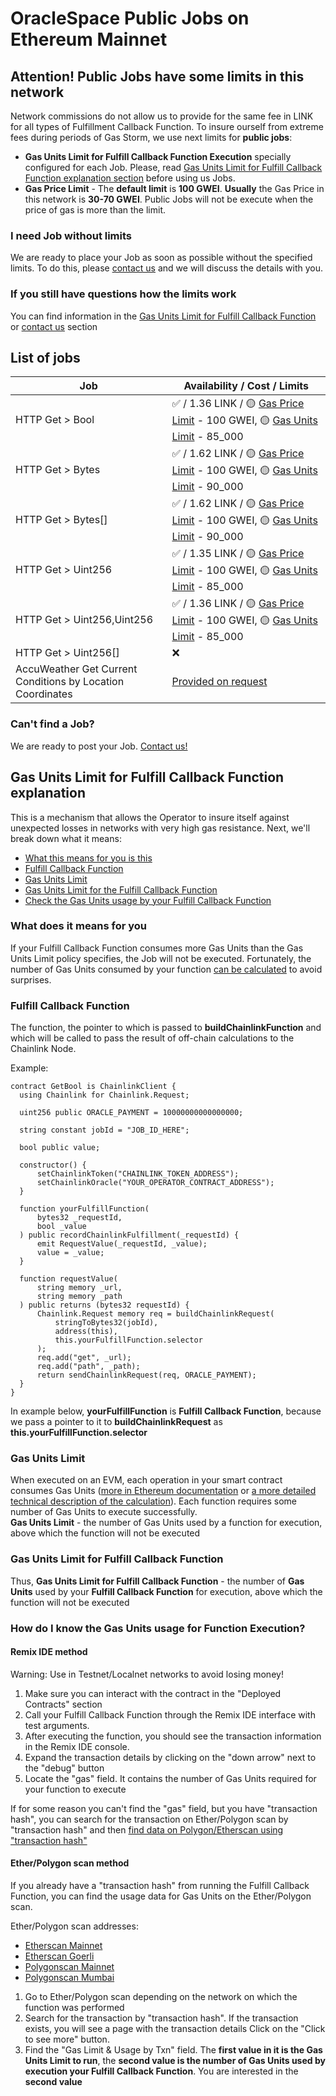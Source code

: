 # OracleSpace Public Jobs on Ethereum Mainnet

## Attention! Public Jobs have some limits in this network

Network commissions do not allow us to provide for the same fee in LINK for all types of Fulfillment Callback Function. To insure ourself from extreme fees during periods of Gas Storm, we use next limits for **public jobs**:

- **Gas Units Limit for Fulfill Callback Function Execution** specially configured for each Job. Please, read [Gas Units Limit for Fulfill Callback Function explanation section](#gas-units-limit-for-fulfill-callback-function-explanation) before using us Jobs.
- **Gas Price Limit** - The **default limit** is **100 GWEI**. **Usually** the Gas Price in this network is **30-70 GWEI**. Public Jobs will not be execute when the price of gas is more than the limit.

### I need Job without limits

We are ready to place your Job as soon as possible without the specified limits. To do this, please [contact us](https://github.com/oraclespace/chainlink-node-public-jobs#contact-us) and we will discuss the details with you.

### If you still have questions how the limits work

You can find information in the [Gas Units Limit for Fulfill Callback Function](#gas-units-limit-for-fulfill-callback-function-explanation) or [contact us](https://github.com/oraclespace/chainlink-node-public-jobs#contact-us) section

## List of jobs

| Job                                                        | Availability / Cost / Limits                                                                                                                                                                      |
| ---------------------------------------------------------- | ------------------------------------------------------------------------------------------------------------------------------------------------------------------------------------------------- |
| HTTP Get > Bool                                            | ✅ / 1.36 LINK / 🟡 [Gas Price Limit](#attention-public-jobs-have-some-limits-in-this-network) - 100 GWEI, 🟡 [Gas Units Limit](#attention-public-jobs-have-some-limits-in-this-network) - 85_000 |
| HTTP Get > Bytes                                           | ✅ / 1.62 LINK / 🟡 [Gas Price Limit](#attention-public-jobs-have-some-limits-in-this-network) - 100 GWEI, 🟡 [Gas Units Limit](#attention-public-jobs-have-some-limits-in-this-network) - 90_000 |
| HTTP Get > Bytes[]                                         | ✅ / 1.62 LINK / 🟡 [Gas Price Limit](#attention-public-jobs-have-some-limits-in-this-network) - 100 GWEI, 🟡 [Gas Units Limit](#attention-public-jobs-have-some-limits-in-this-network) - 90_000 |
| HTTP Get > Uint256                                         | ✅ / 1.35 LINK / 🟡 [Gas Price Limit](#attention-public-jobs-have-some-limits-in-this-network) - 100 GWEI, 🟡 [Gas Units Limit](#attention-public-jobs-have-some-limits-in-this-network) - 85_000 |
| HTTP Get > Uint256,Uint256                                 | ✅ / 1.36 LINK / 🟡 [Gas Price Limit](#attention-public-jobs-have-some-limits-in-this-network) - 100 GWEI, 🟡 [Gas Units Limit](#attention-public-jobs-have-some-limits-in-this-network) - 85_000 |
| HTTP Get > Uint256[]                                       | ❌                                                                                                                                                                                                |
| AccuWeather Get Current Conditions by Location Coordinates | [Provided on request](https://github.com/oraclespace/chainlink-node-public-jobs#contact-us)                                                                                                       |

### Can't find a Job?

We are ready to post your Job. [Contact us!](https://github.com/oraclespace/chainlink-node-public-jobs#contact-us)

## Gas Units Limit for Fulfill Callback Function explanation

This is a mechanism that allows the Operator to insure itself against unexpected losses in networks with very high gas resistance. Next, we'll break down what it means:

- [What this means for you is this](#what-this-means-for-you-is-this)
- [Fulfill Callback Function](#fulfill-callback-function)
- [Gas Units Limit](#gas-units-limit)
- [Gas Units Limit for the Fulfill Callback Function](#gas-units-limit-for-fulfill-callback-function)
- [Check the Gas Units usage by your Fulfill Callback Function](#how-do-i-know-the-gas-units-usage-for-function-execution)

### What does it means for you

If your Fulfill Callback Function consumes more Gas Units than the Gas Units Limit policy specifies, the Job will not be executed. Fortunately, the number of Gas Units consumed by your function [can be calculated](#how-do-i-know-the-gas-units-usage-for-function-execution) to avoid surprises.

### Fulfill Callback Function

The function, the pointer to which is passed to **buildChainlinkFunction** and which will be called to pass the result of off-chain calculations to the Chainlink Node.

Example:

```solidity
contract GetBool is ChainlinkClient {
  using Chainlink for Chainlink.Request;

  uint256 public ORACLE_PAYMENT = 10000000000000000;

  string constant jobId = "JOB_ID_HERE";

  bool public value;

  constructor() {
      setChainlinkToken("CHAINLINK_TOKEN_ADDRESS");
      setChainlinkOracle("YOUR_OPERATOR_CONTRACT_ADDRESS");
  }

  function yourFulfillFunction(
      bytes32 _requestId,
      bool _value
  ) public recordChainlinkFulfillment(_requestId) {
      emit RequestValue(_requestId, _value);
      value = _value;
  }

  function requestValue(
      string memory _url,
      string memory _path
  ) public returns (bytes32 requestId) {
      Chainlink.Request memory req = buildChainlinkRequest(
          stringToBytes32(jobId),
          address(this),
          this.yourFulfillFunction.selector
      );
      req.add("get", _url);
      req.add("path", _path);
      return sendChainlinkRequest(req, ORACLE_PAYMENT);
  }
}
```

In example below, **yourFulfillFunction** is **Fulfill Callback Function**, because we pass a pointer to it to **buildChainlinkRequest** as **this.yourFulfillFunction.selector**

### Gas Units Limit

When executed on an EVM, each operation in your smart contract consumes Gas Units ([more in Ethereum documentation](https://ethereum.org/en/developers/docs/gas/) or [a more detailed technical description of the calculation](https://growingdata.com.au/how-to-calculate-gas-fees-on-ethereum/)).
Each function requires some number of Gas Units to execute successfully.  
**Gas Units Limit** - the number of Gas Units used by a function for execution, above which the function will not be executed

### Gas Units Limit for Fulfill Callback Function

Thus, **Gas Units Limit for Fulfill Callback Function** - the number of **Gas Units** used by your **Fulfill Callback Function** for execution, above which the function will not be executed

### How do I know the Gas Units usage for Function Execution?

#### Remix IDE method

Warning: Use in Testnet/Localnet networks to avoid losing money!

1. Make sure you can interact with the contract in the "Deployed Contracts" section
2. Call your Fulfill Callback Function through the Remix IDE interface with test arguments.
3. After executing the function, you should see the transaction information in the Remix IDE console.
4. Expand the transaction details by clicking on the "down arrow" next to the "debug" button
5. Locate the "gas" field. It contains the number of Gas Units required for your function to execute

If for some reason you can't find the "gas" field, but you have "transaction hash", you can search for the transaction on Ether/Polygon scan by "transaction hash" and then [find data on Polygon/Etherscan using "transaction hash"](#etherpolygon-scan-method)

#### Ether/Polygon scan method

If you already have a "transaction hash" from running the Fulfill Callback Function, you can find the usage data for Gas Units on the Ether/Polygon scan.

Ether/Polygon scan addresses:

- [Etherscan Mainnet](https://etherscan.io/)
- [Etherscan Goerli](https://goerli.etherscan.io/)
- [Polygonscan Mainnet](https://polygonscan.com/)
- [Polygonscan Mumbai](https://mumbai.polygonscan.com/)

1. Go to Ether/Polygon scan depending on the network on which the function was performed
2. Search for the transaction by "transaction hash". If the transaction exists, you will see a page with the transaction details
   Click on the "Click to see more" button.
3. Find the "Gas Limit & Usage by Txn" field. The **first value in it is the Gas Units Limit to run**, the **second value is the number of Gas Units used by execution your Fulfill Callback Function**. You are interested in the **second value**
